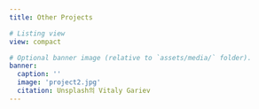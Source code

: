 ```yaml
---
title: Other Projects

# Listing view
view: compact

# Optional banner image (relative to `assets/media/` folder).
banner:
  caption: ''
  image: 'project2.jpg'
  citation: Unsplash의 Vitaly Gariev
---
```

